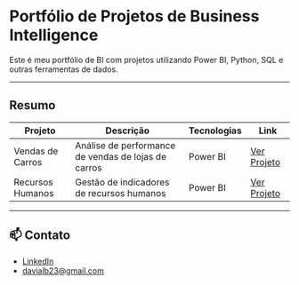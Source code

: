 # Portfólio de Projetos de Business Intelligence

Este é meu portfólio de BI com projetos utilizando Power BI, Python, SQL e outras ferramentas de dados.

---

## Resumo

| Projeto | Descrição | Tecnologias | Link |
|--------|-----------|-------------|------|
| Vendas de Carros| Análise de performance de vendas de lojas de carros | Power BI | [Ver Projeto](./vendas-carros) |
| Recursos Humanos | Gestão de indicadores de recursos humanos | Power BI | [Ver Projeto](./recursos-humanos) |

---

## 📫 Contato

- [LinkedIn](https://www.linkedin.com/in/davialbini/)
- davialb23@gmail.com
